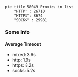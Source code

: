 
```mermaid
pie title 58049 Proxies in list
    "HTTP" : 26710
    "HTTPS": 8674
    "SOCKS" : 29981
```

### Some Info
#### Average Timeout

- mixed: 3.6s
- http: 1.9s
- https: 8.2s
- socks: 5.2s